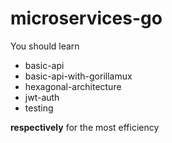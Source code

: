 # microservices-go

You should learn

- basic-api
- basic-api-with-gorillamux
- hexagonal-architecture
- jwt-auth
- testing

**respectively** for the most efficiency
